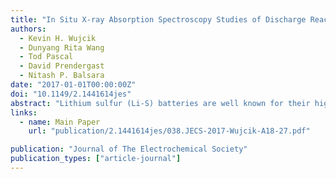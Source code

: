 ```yaml
---
title: "In Situ X-ray Absorption Spectroscopy Studies of Discharge Reactions in a Thick Cathode of a Lithium Sulfur Battery"
authors:
  - Kevin H. Wujcik
  - Dunyang Rita Wang
  - Tod Pascal
  - David Prendergast
  - Nitash P. Balsara
date: "2017-01-01T00:00:00Z"
doi: "10.1149/2.1441614jes"
abstract: "Lithium sulfur (Li-S) batteries are well known for their high theoretical specific capacities, but are plagued with scientific obstacles that make practical implementation of the technology impossible. The success of Li-S batteries will likely necessitate the use of thick sulfur cathodes that enable high specific energy densities. However, little is known about the fundamental reaction mechanisms and chemical processes that take place in thick cathodes, as most research has focused on studying thinner cathodes that enable high performance. In this work, in situ X-ray absorption spectroscopy at the sulfur K-edge is used to examine the back of a 115 μm thick Li-S cathode during discharge. Our results show that in such systems, where electrochemical reactions between sulfur and lithium are likely to proceed preferentially toward the front of the cathode, lithium polysulfide dianions formed in this region diffuse to the back of the cathode during discharge. We show that high conversion of elemental sulfur is achieved by chemical reactions between elemental sulfur and polysulfide dianions of intermediate chain length (Li2Sx, 4≤ x ≤ 6). Our work suggests that controlling the formation and diffusion of intermediate chain length polysulfide dianions is crucial for insuring full utilization of thick sulfur cathodes."
links:
  - name: Main Paper
    url: "publication/2.1441614jes/038.JECS-2017-Wujcik-A18-27.pdf"

publication: "Journal of The Electrochemical Society"
publication_types: ["article-journal"]
---
```

